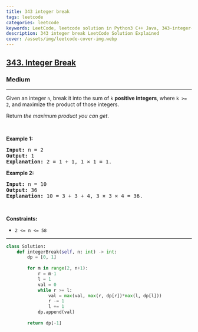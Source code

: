 ```yaml
---
title: 343 integer break
tags: leetcode
categories: leetcode
keywords: LeetCode, leetcode solution in Python3 C++ Java, 343-integer-break solution
description: 343 integer break LeetCode Solution Explained
cover: /assets/img/leetcode-cover-img.webp
---
```





<h2><a href="https://leetcode.com/problems/integer-break/">343. Integer Break</a></h2><h3>Medium</h3><hr><div><p>Given an integer <code>n</code>, break it into the sum of <code>k</code> <strong>positive integers</strong>, where <code>k &gt;= 2</code>, and maximize the product of those integers.</p>

<p>Return <em>the maximum product you can get</em>.</p>

<p>&nbsp;</p>
<p><strong>Example 1:</strong></p>

<pre><strong>Input:</strong> n = 2
<strong>Output:</strong> 1
<strong>Explanation:</strong> 2 = 1 + 1, 1 × 1 = 1.
</pre>

<p><strong>Example 2:</strong></p>

<pre><strong>Input:</strong> n = 10
<strong>Output:</strong> 36
<strong>Explanation:</strong> 10 = 3 + 3 + 4, 3 × 3 × 4 = 36.
</pre>

<p>&nbsp;</p>
<p><strong>Constraints:</strong></p>

<ul>
	<li><code>2 &lt;= n &lt;= 58</code></li>
</ul>
</div>

---




```python
class Solution:
    def integerBreak(self, n: int) -> int:
        dp = [0, 1]
        
        for m in range(2, n+1):
            r = m-1
            l = 1
            val = 0
            while r >= l:
                val = max(val, max(r, dp[r])*max(l, dp[l]))
                r -= 1
                l += 1
            dp.append(val)
        
        return dp[-1]
```
